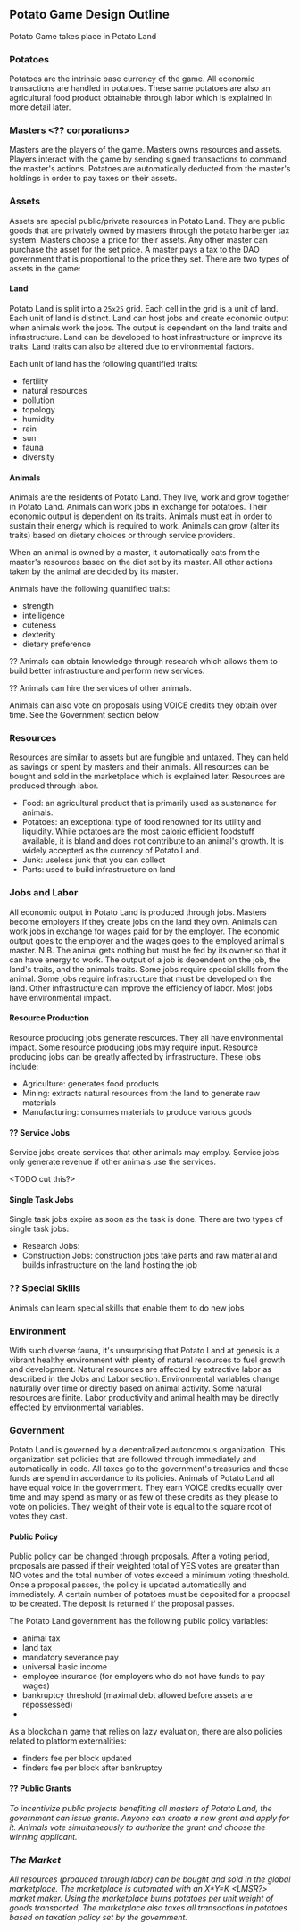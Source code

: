 ## Potato Game Design Outline
Potato Game takes place in Potato Land

### Potatoes
Potatoes are the intrinsic base currency of the game. All economic transactions are handled in potatoes. These same potatoes are also an agricultural food product obtainable through labor which is explained in more detail later.

### Masters <?? corporations>
Masters are the players of the game. Masters owns resources and assets. Players interact with the game by sending signed transactions to command the master's actions. Potatoes are automatically deducted from the master's holdings in order to pay taxes on their assets.

### Assets
Assets are special public/private resources in Potato Land. They are public goods that are privately owned by masters through the potato harberger tax system. Masters choose a price for their assets. Any other master can purchase the asset for the set price. A master pays a tax to the DAO government that is proportional to the price they set. There are two types of assets in the game:

#### Land
Potato Land is split into a `25x25` grid. Each cell in the grid is a unit of land. Each unit of land is distinct. Land can host jobs and create economic output when animals work the jobs. The output is dependent on the land traits and infrastructure. Land can be developed to host infrastructure or improve its traits. Land traits can also be altered due to environmental factors.

Each unit of land has the following quantified traits:

- fertility
- natural resources
- pollution
- topology
- humidity
- rain
- sun
- fauna
- diversity

#### Animals
Animals are the residents of Potato Land. They live, work and grow together in Potato Land. Animals can work jobs in exchange for potatoes. Their economic output is dependent on its traits. Animals must eat in order to sustain their energy which is required to work. Animals can grow (alter its traits) based on dietary choices or through service providers.

When an animal is owned by a master, it automatically eats from the master's resources based on the diet set by its master. All other actions taken by the animal are decided by its master.

Animals have the following quantified traits:

- strength
- intelligence
- cuteness
- dexterity
- dietary preference

?? Animals can obtain knowledge through research which allows them to build better infrastructure and perform new services.

?? Animals can hire the services of other animals.

Animals can also vote on proposals using VOICE credits they obtain over time. See the Government section below

### Resources

Resources are similar to assets but are fungible and untaxed. They can held as savings or spent by masters and their animals. All resources can be bought and sold in the marketplace which is explained later. Resources are produced through labor.

- Food: an agricultural product that is primarily used as sustenance for animals.
- Potatoes: an exceptional type of food renowned for its utility and liquidity. While potatoes are the most caloric efficient foodstuff available, it is bland and does not contribute to an animal's growth. It is widely accepted as the currency of Potato Land.
- Junk: useless junk that you can collect
- Parts: used to build infrastructure on land

### Jobs and Labor
All economic output in Potato Land is produced through jobs. Masters become employers if they create jobs on the land they own. Animals can work jobs in exchange for wages paid for by the employer. The economic output goes to the employer and the wages goes to the employed animal's master. N.B. The animal gets nothing but must be fed by its owner so that it can have energy to work. The output of a job is dependent on the job, the land's traits, and the animals traits. Some jobs require special skills from the animal. Some jobs require infrastructure that must be developed on the land. Other infrastructure can improve the efficiency of labor. Most jobs have environmental impact.

#### Resource Production
Resource producing jobs generate resources. They all have environmental impact. Some resource producing jobs may require input. Resource producing jobs can be greatly affected by infrastructure. These jobs include:
- Agriculture: generates food products
- Mining: extracts natural resources from the land to generate raw materials
- Manufacturing: consumes materials to produce various goods

#### ?? Service Jobs
Service jobs create services that other animals may employ. Service jobs only generate revenue if other animals use the services.

<TODO cut this?>

#### Single Task Jobs
Single task jobs expire as soon as the task is done. There are two types of single task jobs:
- Research Jobs: <TODO figure out how knowledge works>
- Construction Jobs: construction jobs take parts and raw material and builds infrastructure on the land hosting the job

### ?? Special Skills
Animals can learn special skills that enable them to do new jobs

<TODO this is complicated but pretty cool. maybe cut together with public grants>

### Environment
With such diverse fauna, it's unsurprising that Potato Land at genesis is a vibrant healthy environment with plenty of natural resources to fuel growth and development. Natural resources are affected by extractive labor as described in the Jobs and Labor section. Environmental variables change naturally over time or directly based on animal activity. Some natural resources are finite. Labor productivity and animal health may be directly effected by environmental variables.

### Government
Potato Land is governed by a decentralized autonomous organization. This organization set policies that are followed through immediately and automatically in code. All taxes go to the government's treasuries and these funds are spend in accordance to its policies. Animals of Potato Land all have equal voice in the government. They earn VOICE credits equally over time and may spend as many or as few of these credits as they please to vote on policies. They weight of their vote is equal to the square root of votes they cast.

#### Public Policy

Public policy can be changed through proposals. After a voting period, proposals are passed if their weighted total of YES votes are greater than NO votes and the total number of votes exceed a minimum voting threshold. Once a proposal passes, the policy is updated automatically and immediately. A certain number of potatoes must be deposited for a proposal to be created. The deposit is returned if the proposal passes.

The Potato Land government has the following public policy variables:

- animal tax
- land tax
- mandatory severance pay
- universal basic income
- employee insurance (for employers who do not have funds to pay wages)
- bankruptcy threshold (maximal debt allowed before assets are repossessed)
- <todo tax reserve liability or public debt>

As a blockchain game that relies on lazy evaluation, there are also policies related to platform externalities:

- finders fee per block updated
- finders fee per block after bankruptcy

#### ?? Public Grants
<I think this is too complicated and can probably be replaced with some other mechanism>

To incentivize public projects benefiting all masters of Potato Land, the government can issue grants. Anyone can create a new grant and apply for it. Animals vote simultaneously to authorize the grant and choose the winning applicant.

### The Market
All resources (produced through labor) can be bought and sold in the global marketplace. The marketplace is automated with an X*Y=K <LMSR?> market maker. Using the marketplace burns potatoes per unit weight of goods transported. The marketplace also taxes all transactions in potatoes based on taxation policy set by the government.
